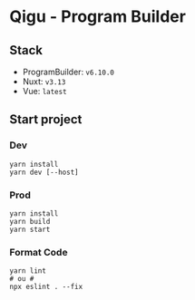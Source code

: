 # Qigu - Program Builder
## Stack
- ProgramBuilder: `v6.10.0`
- Nuxt: `v3.13`
- Vue: `latest`

## Start project
### Dev
```shell
yarn install
yarn dev [--host]
```

### Prod
```shell
yarn install
yarn build
yarn start
```

### Format Code
```shell
yarn lint
# ou #
npx eslint . --fix
```

